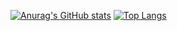 [![Anurag's GitHub stats](https://github-readme-stats.vercel.app/api?username=NickB-30&show_icons=true&theme=prussian&count_private=true)](https://github.com/anuraghazra/github-readme-stats)
[![Top Langs](https://github-readme-stats.vercel.app/api/top-langs/?username=AveryMadness&layout=compact)](https://github.com/anuraghazra/github-readme-stats)
